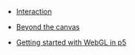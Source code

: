 - [Interaction](https://owenroberts.github.io/mmp210/week11/)

- [Beyond the canvas](https://github.com/processing/p5.js/wiki/Beyond-the-canvas)
- [Getting started with WebGL in p5](https://github.com/processing/p5.js/wiki/Getting-started-with-WebGL-in-p5)

